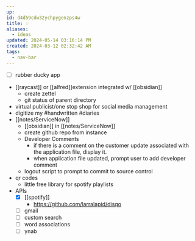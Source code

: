 ```yaml
---
up: 
id: d4d59cdw32ychpygenzps4w
title: 💡
aliases:
  - ideas
updated: 2024-05-14 03:16:14 PM
created: 2024-03-12 02:32:42 AM
tags:
  - nav-bar
---
```

- [ ] rubber ducky app 
- [[raycast]] or [[alfred]]extension integrated w/ [[obsidian]]
	- create zettel 
	- git status of parent directory 
- virtual publicist/one stop shop for social media management 
- digitize my #handwritten #diaries 
- [[notes/ServiceNow]]
	- [[obsidian]] in [[notes/ServiceNow]]
	- create github repo from instance 
	- Developer Comments
		- if there is a comment on the customer update associated with the application file, display it.
		- when application file updated, prompt user to add developer comment 
	- logout script to prompt to commit to source control 
- qr codes 
	- little free library for spotify playlists
- APIs
	- [x] [[spotify]]
		- https://github.com/larralapid/disqo
	- [ ] gmail
	- [ ] custom search 
	- [ ] word associations 
	- [ ] ynab 